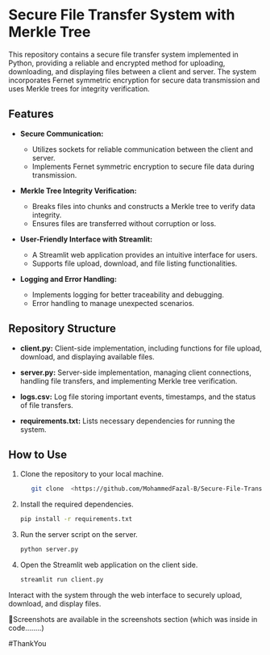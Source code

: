 # Secure File Transfer System with Merkle Tree

This repository contains a secure file transfer system implemented in Python, providing a reliable and encrypted method for uploading, downloading, and displaying files between a client and server. The system incorporates Fernet symmetric encryption for secure data transmission and uses Merkle trees for integrity verification.

## Features

- **Secure Communication:**
  - Utilizes sockets for reliable communication between the client and server.
  - Implements Fernet symmetric encryption to secure file data during transmission.

- **Merkle Tree Integrity Verification:**
  - Breaks files into chunks and constructs a Merkle tree to verify data integrity.
  - Ensures files are transferred without corruption or loss.

- **User-Friendly Interface with Streamlit:**
  - A Streamlit web application provides an intuitive interface for users.
  - Supports file upload, download, and file listing functionalities.

- **Logging and Error Handling:**
  - Implements logging for better traceability and debugging.
  - Error handling to manage unexpected scenarios.

## Repository Structure

- **client.py:** Client-side implementation, including functions for file upload, download, and displaying available files.
  
- **server.py:** Server-side implementation, managing client connections, handling file transfers, and implementing Merkle tree verification.

- **logs.csv:** Log file storing important events, timestamps, and the status of file transfers.

- **requirements.txt:** Lists necessary dependencies for running the system.

## How to Use

1. Clone the repository to your local machine.
   ```bash
      git clone  <https://github.com/MohammedFazal-B/Secure-File-Transfer-System.git>
   ```

2. Install the required dependencies.
   ```bash
   pip install -r requirements.txt
   ```

3. Run the server script on the server.
   ```bash
   python server.py
   ```

4. Open the Streamlit web application on the client side.
   ```bash
   streamlit run client.py
   ```

Interact with the system through the web interface to securely upload, download, and display files.


📸Screenshots are available in the screenshots section (which was inside in code........)


#ThankYou 
